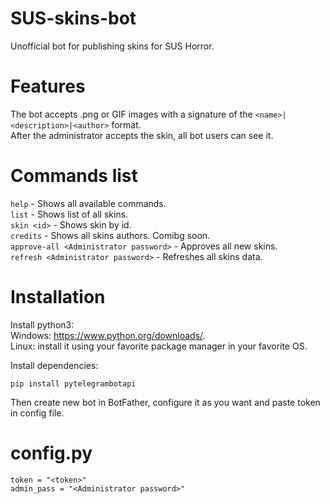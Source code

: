 # SUS-skins-bot
Unofficial bot for publishing skins for SUS Horror.

# Features
The bot accepts .png or GIF images with a signature of the ```<name>|<description>|<author>``` format. <br/>
After the administrator accepts the skin, all bot users can see it.

# Commands list
```help``` - Shows all available commands. <br/>
```list``` - Shows list of all skins. <br/>
```skin <id>``` - Shows skin by id. <br/>
```credits``` - Shows all skins authors. Comibg soon. <br/>
```approve-all <Administrator password>``` - Approves all new skins. <br/>
```refresh <Administrator password>``` - Refreshes all skins data. <br/>

# Installation

Install python3: <br/>
Windows: https://www.python.org/downloads/. <br/>
Linux: install it using your favorite package manager in your favorite OS.

Install dependencies:
```
pip install pytelegrambotapi
```

Then create new bot in BotFather, configure it as you want and paste token in config file.

# config.py
```
token = "<token>"
admin_pass = "<Administrator password>"
```
